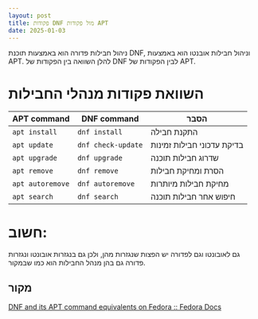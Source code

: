 ```yaml
---
layout: post
title: פקודות DNF מול פקודות APT
date: 2025-01-03
---
```


ניהול חבילות פדורה הוא באמצעות תוכנת DNF, וניהול חבילות אובנטו הוא באמצעות APT. להלן השוואה בין הפקודות של DNF לבין הפקודות של APT.

# השוואת פקודות מנהלי החבילות 

| APT command      | DNF command        | הסבר                       |
| ---------------- | ------------------ | -------------------------- |
| `apt install`    | `dnf install`      | התקנת חבילה                |
| `apt update`     | `dnf check-update` | בדיקת עדכוני חבילות זמינות |
| `apt upgrade`    | `dnf upgrade`      | שדרוג חבילות תוכנה         |
| `apt remove`     | `dnf remove`       | הסרת ומחיקת חבילות         |
| `apt autoremove` | `dnf autoremove`   | מחיקת חבילות מיותרות       |
| `apt search`     | `dnf search`       | חיפוש אחר חבילות תוכנה     |

# חשוב:
גם לאובונטו וגם לפדורה יש הפצות שנגזרות מהן, ולכן גם בנגזרות אובונטו ונגזרות פדורה גם בהן מנהל החבילות הוא כמו שבמקור.

## מקור
[DNF and its APT command equivalents on Fedora :: Fedora Docs](https://docs.fedoraproject.org/en-US/quick-docs/dnf-vs-apt/)



